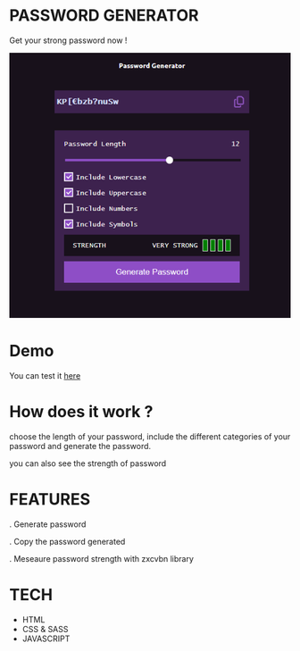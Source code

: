 # PASSWORD GENERATOR

Get your strong password now !

![alt text](assets/passwordGenerator.PNG)

# Demo

You can test it [here](https://johnofgod33.github.io/password-generator/)

# How does it work ?

choose the length of your password, include the different categories of your password and generate the password.

you can also see the strength of password

# FEATURES

. Generate password

. Copy the password generated

. Meseaure password strength with zxcvbn library

# TECH

- HTML
- CSS & SASS
- JAVASCRIPT
